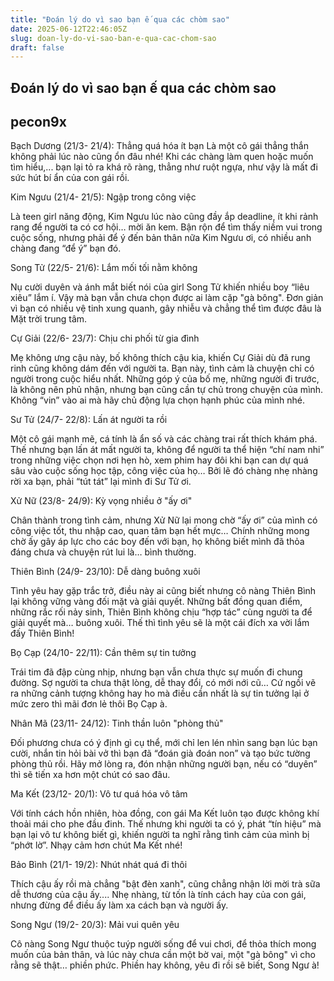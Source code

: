 ```yaml
---
title: "Đoán lý do vì sao bạn ế qua các chòm sao"
date: 2025-06-12T22:46:05Z
slug: doan-ly-do-vi-sao-ban-e-qua-cac-chom-sao
draft: false
---
```


## Đoán lý do vì sao bạn ế qua các chòm sao

## pecon9x

Bạch Dương (21/3- 21/4): Thẳng quá hóa ít bạn
Là một cô gái thẳng thắn không phải lúc nào cũng ổn đâu nhé! Khi các chàng làm quen hoặc muốn tìm hiểu,...
bạn lại tỏ ra khá rõ ràng, thẳng như ruột ngựa, như vậy là mất đi sức hút bí ẩn của con gái rồi.

Kim Ngưu (21/4- 21/5): Ngập trong công việc

Là teen girl năng động, Kim Ngưu lúc nào cũng đầy ắp deadline, ít khi rảnh rang để người ta có cơ hội… mời ăn kem. Bận rộn để tìm thấy niềm vui trong cuộc sống, nhưng phải để ý đến bản thân nữa Kim Ngưu ơi, có nhiều anh chàng đang “để ý” bạn đó.

Song Tử (22/5- 21/6): Lắm mối tối nằm không

Nụ cười duyên và ánh mắt biết nói của girl Song Tử khiến nhiều boy “liêu xiêu” lắm í. Vậy mà bạn vẫn chưa chọn được ai làm cặp "gà bông". Đơn giản vì bạn có nhiều vệ tinh xung quanh, gây nhiễu và chẳng thể tìm được đâu là Mặt trời trung tâm.

Cự Giải (22/6- 23/7): Chịu chi phối từ gia đình

Mẹ không ưng cậu này, bố không thích cậu kia, khiến Cự Giải dù đã rung rinh cũng không dám đến với người ta. Bạn này, tình cảm là chuyện chỉ có người trong cuộc hiểu nhất. Những góp ý của bố mẹ, những người đi trước, là không nên phủ nhận, nhưng bạn cũng cần tự chủ trong chuyện của mình. Không “vin” vào ai mà hãy chủ động lựa chọn hạnh phúc của mình nhé.

Sư Tử (24/7- 22/8): Lấn át người ta rồi

Một cô gái mạnh mẽ, cá tính là ẩn số và các chàng trai rất thích khám phá. Thế nhưng bạn lấn át mất người ta, không để người ta thể hiện “chí nam nhi” trong những việc chọn nơi hẹn hò, xem phim hay đôi khi bạn can dự quá sâu vào cuộc sống học tập, công việc của họ… Bởi lẽ đó chàng nhẹ nhàng rời xa bạn, phải “tút tát” lại mình đi Sư Tử ơi.

Xử Nữ (23/8- 24/9): Kỳ vọng nhiều ở "ấy ơi"

Chân thành trong tình cảm, nhưng Xử Nữ lại mong chờ “ấy ơi” của mình có công việc tốt, thu nhập cao, quan tâm bạn hết mực… Chính những mong chờ ấy gây áp lực cho các boy đến với bạn, họ không biết mình đã thỏa đáng chưa và chuyện rút lui là… bình thường.

Thiên Bình (24/9- 23/10): Dễ dàng buông xuôi

Tình yêu hay gặp trắc trở, điều này ai cũng biết nhưng cô nàng Thiên Bình lại không vững vàng đối mặt và giải quyết. Những bất đồng quan điểm, những rắc rối nảy sinh, Thiên Bình không chịu “hợp tác” cùng người ta để giải quyết mà… buông xuôi. Thế thì tình yêu sẽ là một cái đích xa vời lắm đấy Thiên Bình!

Bọ Cạp (24/10- 22/11): Cần thêm sự tin tưởng

Trái tim đã đập cùng nhịp, nhưng bạn vẫn chưa thực sự muốn đi chung đường. Sợ người ta chưa thật lòng, dễ thay đổi, có mới nới cũ… Cứ ngồi vẽ ra những cảnh tượng không hay ho mà điều cần nhất là sự tin tưởng lại ở mức zero thì mãi đơn lẻ thôi Bọ Cạp à.

Nhân Mã (23/11- 24/12): Tinh thần luôn "phòng thủ"

Đối phương chưa có ý định gì cụ thể, mới chỉ len lén nhìn sang bạn lúc bạn cười, nhắn tin hỏi bài vở thì bạn đã “đoán già đoán non” và tạo bức tường phòng thủ rồi. Hãy mở lòng ra, đón nhận những người bạn, nếu có “duyên” thì sẽ tiến xa hơn một chút có sao đâu.

Ma Kết (23/12- 20/1): Vô tư quá hóa vô tâm

Với tính cách hồn nhiên, hòa đồng, con gái Ma Kết luôn tạo được không khí thoải mái cho phe đầu đinh. Thế nhưng khi người ta có ý, phát “tín hiệu” mà bạn lại vô tư không biết gì, khiến người ta nghĩ rằng tình cảm của mình bị “phớt lờ”. Nhạy cảm hơn chút Ma Kết nhé!

Bảo Bình (21/1- 19/2): Nhút nhát quá đi thôi

Thích cậu ấy rồi mà chẳng "bật đèn xanh", cũng chẳng nhận lời mời trà sữa dễ thương của cậu ấy.... Nhẹ nhàng, từ tốn là tính cách hay của con gái, nhưng đừng để điều ấy làm xa cách bạn và người ấy.

Song Ngư (19/2- 20/3): Mải vui quên yêu

Cô nàng Song Ngư thuộc tuýp người sống để vui chơi, để thỏa thích mong muốn của bản thân, và lúc này chưa cần một bờ vai, một "gà bông" vì cho rằng sẽ thật… phiền phức. Phiền hay không, yêu đi rồi sẽ biết, Song Ngư à!